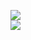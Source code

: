 [![](https://img.shields.io/badge/Made%20With-Github%20Spray-lightgrey.svg?style=for-the-badge&logo=github)](https://github.com/Annihil/github-spray#11834)  
[![](https://i.imgur.com/2DrTn0Z.gif)](https://github.com/Annihil/github-spray)